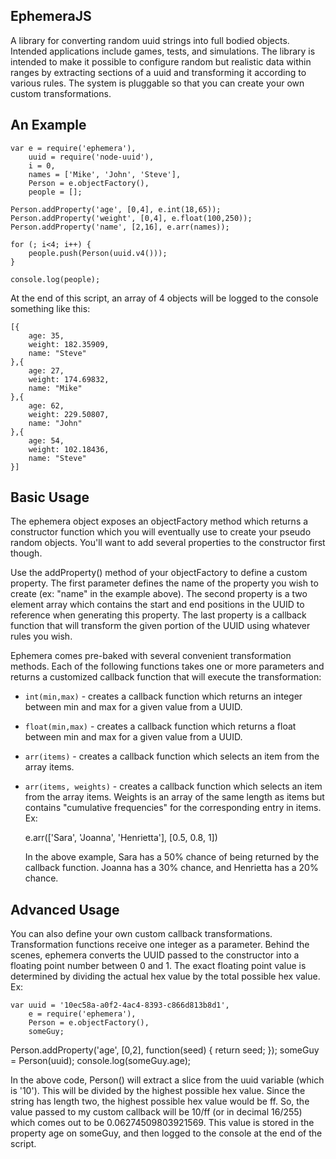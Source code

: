 EphemeraJS
----------

A library for converting random uuid strings into full bodied objects. Intended applications include games, tests, and simulations.
The library is intended to make it possible to configure random but realistic data within ranges by extracting sections of a uuid
and transforming it according to various rules. The system is pluggable so that you can create your own custom transformations.

## An Example

    var e = require('ephemera'),
    	uuid = require('node-uuid'),
    	i = 0,
    	names = ['Mike', 'John', 'Steve'],
        Person = e.objectFactory(),
        people = [];
    
    Person.addProperty('age', [0,4], e.int(18,65));
    Person.addProperty('weight', [0,4], e.float(100,250));
    Person.addProperty('name', [2,16], e.arr(names));
    
    for (; i<4; i++) {
    	people.push(Person(uuid.v4()));
    }
    
    console.log(people);
    
At the end of this script, an array of 4 objects will be logged to the console something like this:

    [{
        age: 35,
        weight: 182.35909,
        name: "Steve"
    },{
        age: 27,
        weight: 174.69832,
        name: "Mike"
    },{
        age: 62,
        weight: 229.50807,
        name: "John"
    },{
        age: 54,
        weight: 102.18436,
        name: "Steve"
    }]

## Basic Usage

The ephemera object exposes an objectFactory method which returns a constructor function which you will eventually use to 
create your pseudo random objects. You'll want to add several properties to the constructor first though.

Use the addProperty() method of your objectFactory to define a custom property. The first parameter defines the name of the 
property you wish to create (ex: "name" in the example above). The second property is a two element array which contains the
start and end positions in the UUID to reference when generating this property. The last property is a callback function that
will transform the given portion of the UUID using whatever rules you wish. 

Ephemera comes pre-baked with several convenient transformation methods. Each of the following functions takes one or more
parameters and returns a customized callback function that will execute the transformation:

 + `int(min,max)` - creates a callback function which returns an integer between min and max for a given value from a UUID.
 + `float(min,max)` - creates a callback function which returns a float between min and max for a given value from a UUID.
 + `arr(items)` - creates a callback function which selects an item from the array items.
 + `arr(items, weights)` - creates a callback function which selects an item from the array items. Weights is an array of the same 
   length as items but contains "cumulative frequencies" for the corresponding entry in items. Ex:
   
     e.arr(['Sara', 'Joanna', 'Henrietta'], [0.5, 0.8, 1])
   
   In the above example, Sara has a 50% chance of being returned by the callback function. Joanna has a 30% chance, and Henrietta 
   has a 20% chance.
 
## Advanced Usage

You can also define your own custom callback transformations. Transformation functions receive one integer as a parameter. Behind
the scenes, ephemera converts the UUID passed to the constructor into a floating point number between 0 and 1. The exact floating
point value is determined by dividing the actual hex value by the total possible hex value. Ex:

    var uuid = '10ec58a-a0f2-4ac4-8393-c866d813b8d1',
        e = require('ephemera'),
        Person = e.objectFactory(),
        someGuy;
   
   Person.addProperty('age', [0,2], function(seed) { return seed; });
   someGuy = Person(uuid);
   console.log(someGuy.age);

In the above code, Person() will extract a slice from the uuid variable (which is '10'). This will be divided by the 
highest possible hex value. Since the string has length two, the highest possible hex value would be ff. So, the value passed to
my custom callback will be 10/ff (or in decimal 16/255) which comes out to be 0.06274509803921569. This value is stored in the
property age on someGuy, and then logged to the console at the end of the script.
